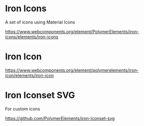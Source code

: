 # Iron Icons

A set of icons using Material Icons

<https://www.webcomponents.org/element/PolymerElements/iron-icons/elements/iron-icons>

# Iron Icon
<https://www.webcomponents.org/element/polymerelements/iron-icon/elements/iron-icon>

# Iron Iconset SVG

For custom icons

<https://github.com/PolymerElements/iron-iconset-svg>